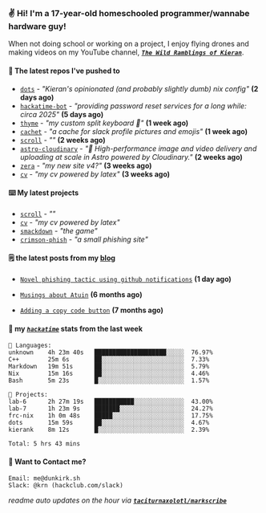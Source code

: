 ### ✌️ Hi! I'm a 17-year-old homeschooled programmer/wannabe hardware guy!

When not doing school or working on a project, I enjoy flying drones and making videos on my YouTube channel, [**_`The Wild Ramblings of Kieran`_**](https://youtube.com/@kieran.rambles).

#### 👷 The latest repos I've pushed to

- [`dots`](https://github.com/taciturnaxolotl/dots) - _"Kieran's opinionated (and probably slightly dumb) nix config"_ **(2 days ago)**
- [`hackatime-bot`](https://github.com/taciturnaxolotl/hackatime-bot) - _"providing password reset services for a long while: circa 2025"_ **(5 days ago)**
- [`thyme`](https://github.com/taciturnaxolotl/thyme) - _"my custom split keyboard 🫶"_ **(1 week ago)**
- [`cachet`](https://github.com/taciturnaxolotl/cachet) - _"a cache for slack profile pictures and emojis"_ **(1 week ago)**
- [`scroll`](https://github.com/taciturnaxolotl/scroll) - _""_ **(2 weeks ago)**
- [`astro-cloudinary`](https://github.com/cloudinary-community/astro-cloudinary) - _"🚀 High-performance image and video delivery and uploading at scale in Astro powered by Cloudinary."_ **(2 weeks ago)**
- [`zera`](https://github.com/taciturnaxolotl/zera) - _"my new site v4?"_ **(3 weeks ago)**
- [`cv`](https://github.com/taciturnaxolotl/cv) - _"my cv powered by latex"_ **(3 weeks ago)**

#### ⌨️ My latest projects

- [`scroll`](https://github.com/taciturnaxolotl/scroll) - _""_
- [`cv`](https://github.com/taciturnaxolotl/cv) - _"my cv powered by latex"_
- [`smackdown`](https://github.com/taciturnaxolotl/smackdown) - _"the game"_
- [`crimson-phish`](https://github.com/taciturnaxolotl/crimson-phish) - _"a small phishing site"_

#### 🗒️ the latest posts from my [blog](https://dunkirk.sh)

- [`Novel phishing tactic using github notifications`](https://dunkirk.sh/blog/github-phishing/) **(1 day ago)**

- [`Musings about Atuin`](https://dunkirk.sh/blog/atuin/) **(6 months ago)**

- [`Adding a copy code button`](https://dunkirk.sh/blog/adding-a-copy-button/) **(7 months ago)**



#### 📡 my [_`hackatime`_](https://waka.hackclub.com) stats from the last week

```text
💾 Languages:
unknown    4h 23m 40s   ████████████████████░░░░░  76.97%
C++        25m 6s       ██░░░░░░░░░░░░░░░░░░░░░░░  7.33%
Markdown   19m 51s      ██░░░░░░░░░░░░░░░░░░░░░░░  5.79%
Nix        15m 16s      ██░░░░░░░░░░░░░░░░░░░░░░░  4.46%
Bash       5m 23s       █░░░░░░░░░░░░░░░░░░░░░░░░  1.57%

💼 Projects:
lab-6      2h 27m 19s   ███████████░░░░░░░░░░░░░░  43.00%
lab-7      1h 23m 9s    ███████░░░░░░░░░░░░░░░░░░  24.27%
frc-nix    1h 0m 48s    █████░░░░░░░░░░░░░░░░░░░░  17.75%
dots       15m 59s      ██░░░░░░░░░░░░░░░░░░░░░░░  4.67%
kierank    8m 12s       █░░░░░░░░░░░░░░░░░░░░░░░░  2.39%

Total: 5 hrs 43 mins
```

#### 📮 Want to Contact me?

```text
Email: me@dunkirk.sh
Slack: @krn (hackclub.com/slack)
```

_readme auto updates on the hour via [**`taciturnaxolotl/markscribe`**](https://github.com/taciturnaxolotl/markscribe)_
